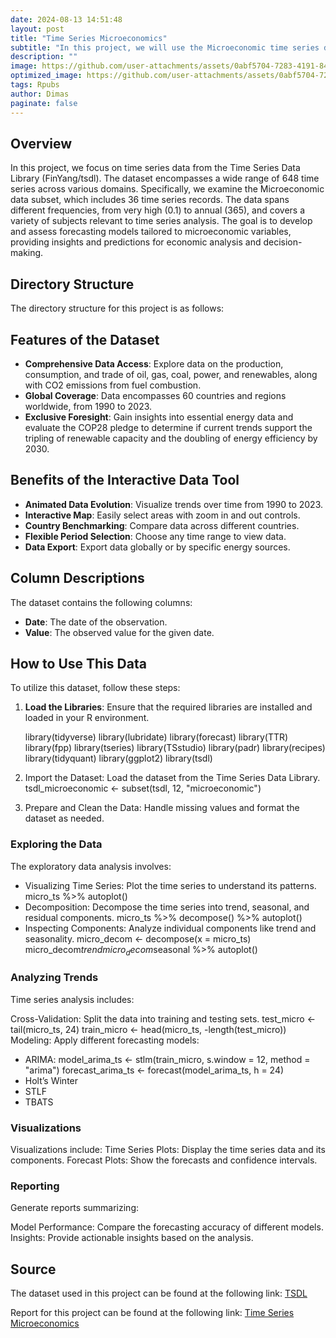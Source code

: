 ```yaml
---
date: 2024-08-13 14:51:48
layout: post
title: "Time Series Microeconomics"
subtitle: "In this project, we will use the Microeconomic time series data from the Time Series Data Library to develop and evaluate four forecasting models—ARIMA, Holt’s Winter, STLF, and TBATS—to determine the most accurate method for predicting future profits and enhancing strategic financial planning."
description: ""
image: https://github.com/user-attachments/assets/0abf5704-7283-4191-84cb-46d4737ef854
optimized_image: https://github.com/user-attachments/assets/0abf5704-7283-4191-84cb-46d4737ef854
tags: Rpubs
author: Dimas
paginate: false
---
```


## Overview

In this project, we focus on time series data from the Time Series Data Library (FinYang/tsdl). The dataset encompasses a wide range of 648 time series across various domains. Specifically, we examine the Microeconomic data subset, which includes 36 time series records. The data spans different frequencies, from very high (0.1) to annual (365), and covers a variety of subjects relevant to time series analysis. The goal is to develop and assess forecasting models tailored to microeconomic variables, providing insights and predictions for economic analysis and decision-making.

## Directory Structure

The directory structure for this project is as follows:



## Features of the Dataset
- **Comprehensive Data Access**: Explore data on the production, consumption, and trade of oil, gas, coal, power, and renewables, along with CO2 emissions from fuel combustion.
- **Global Coverage**: Data encompasses 60 countries and regions worldwide, from 1990 to 2023.
- **Exclusive Foresight**: Gain insights into essential energy data and evaluate the COP28 pledge to determine if current trends support the tripling of renewable capacity and the doubling of energy efficiency by 2030.

## Benefits of the Interactive Data Tool
- **Animated Data Evolution**: Visualize trends over time from 1990 to 2023.
- **Interactive Map**: Easily select areas with zoom in and out controls.
- **Country Benchmarking**: Compare data across different countries.
- **Flexible Period Selection**: Choose any time range to view data.
- **Data Export**: Export data globally or by specific energy sources.


## Column Descriptions

The dataset contains the following columns:

- **Date**: The date of the observation.
- **Value**: The observed value for the given date.

## How to Use This Data

To utilize this dataset, follow these steps:

1. **Load the Libraries**: Ensure that the required libraries are installed and loaded in your R environment.

   library(tidyverse)
   library(lubridate)
   library(forecast)
   library(TTR)
   library(fpp)
   library(tseries)
   library(TSstudio)
   library(padr)
   library(recipes)
   library(tidyquant)
   library(ggplot2)
   library(tsdl)
  

2. Import the Dataset: Load the dataset from the Time Series Data Library.
tsdl_microeconomic <- subset(tsdl, 12, "microeconomic")
3. Prepare and Clean the Data: Handle missing values and format the dataset as needed.


### Exploring the Data
The exploratory data analysis involves:
- Visualizing Time Series: Plot the time series to understand its patterns.
micro_ts %>% autoplot()
- Decomposition: Decompose the time series into trend, seasonal, and residual components.
micro_ts %>% decompose() %>% autoplot()
- Inspecting Components: Analyze individual components like trend and seasonality.
micro_decom <- decompose(x = micro_ts)
micro_decom$trend %>% autoplot()
micro_decom$seasonal %>% autoplot()

### Analyzing Trends
Time series analysis includes:

Cross-Validation: Split the data into training and testing sets.
test_micro <- tail(micro_ts, 24)
train_micro <- head(micro_ts, -length(test_micro))
Modeling: Apply different forecasting models:

- ARIMA:
model_arima_ts <- stlm(train_micro, s.window = 12, method = "arima")
forecast_arima_ts <- forecast(model_arima_ts, h = 24)
- Holt’s Winter
- STLF
- TBATS

### Visualizations
Visualizations include:
Time Series Plots: Display the time series data and its components.
Forecast Plots: Show the forecasts and confidence intervals.

### Reporting
Generate reports summarizing:

Model Performance: Compare the forecasting accuracy of different models.
Insights: Provide actionable insights based on the analysis.

## Source
The dataset used in this project can be found at the following link:
[TSDL](https://pkg.yangzhuoranyang.com/tsdl/)

Report for this project can be found at the following link:
[Time Series Microeconomics](https://rpubs.com/senddimas/1210655)
